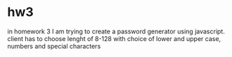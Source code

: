 # hw3
in homework 3 I am trying to create a password generator using javascript.
client has to choose lenght of 8-128
with choice of lower and upper case, numbers and special characters
